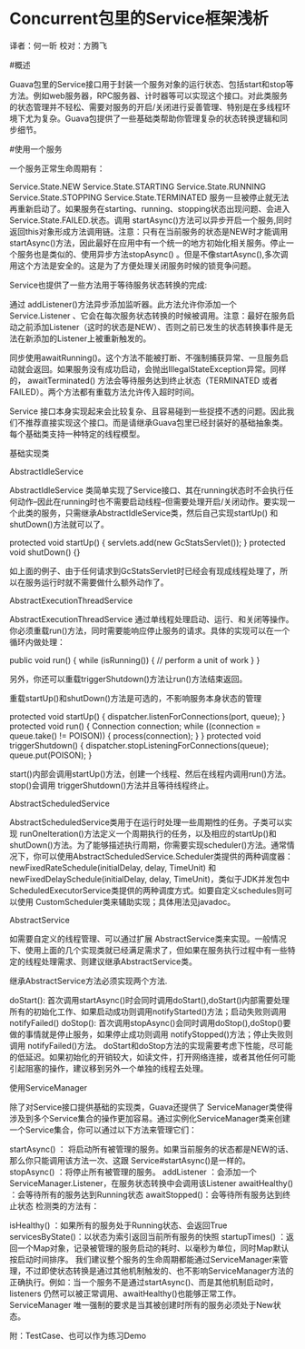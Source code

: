 Concurrent包里的Service框架浅析
====

译者：何一昕 校对：方腾飞

#概述

Guava包里的Service接口用于封装一个服务对象的运行状态、包括start和stop等方法。例如web服务器，RPC服务器、计时器等可以实现这个接口。对此类服务的状态管理并不轻松、需要对服务的开启/关闭进行妥善管理、特别是在多线程环境下尤为复杂。Guava包提供了一些基础类帮助你管理复杂的状态转换逻辑和同步细节。


#使用一个服务

一个服务正常生命周期有：

Service.State.NEW
Service.State.STARTING
Service.State.RUNNING
Service.State.STOPPING
Service.State.TERMINATED
服务一旦被停止就无法再重新启动了。如果服务在starting、running、stopping状态出现问题、会进入Service.State.FAILED.状态。调用 startAsync()方法可以异步开启一个服务,同时返回this对象形成方法调用链。注意：只有在当前服务的状态是NEW时才能调用startAsync()方法，因此最好在应用中有一个统一的地方初始化相关服务。停止一个服务也是类似的、使用异步方法stopAsync() 。但是不像startAsync(),多次调用这个方法是安全的。这是为了方便处理关闭服务时候的锁竞争问题。

Service也提供了一些方法用于等待服务状态转换的完成:

通过 addListener()方法异步添加监听器。此方法允许你添加一个 Service.Listener 、它会在每次服务状态转换的时候被调用。注意：最好在服务启动之前添加Listener（这时的状态是NEW）、否则之前已发生的状态转换事件是无法在新添加的Listener上被重新触发的。

同步使用awaitRunning()。这个方法不能被打断、不强制捕获异常、一旦服务启动就会返回。如果服务没有成功启动，会抛出IllegalStateException异常。同样的， awaitTerminated() 方法会等待服务达到终止状态（TERMINATED 或者 FAILED）。两个方法都有重载方法允许传入超时时间。

Service 接口本身实现起来会比较复杂、且容易碰到一些捉摸不透的问题。因此我们不推荐直接实现这个接口。而是请继承Guava包里已经封装好的基础抽象类。每个基础类支持一种特定的线程模型。

基础实现类

AbstractIdleService

 AbstractIdleService 类简单实现了Service接口、其在running状态时不会执行任何动作–因此在running时也不需要启动线程–但需要处理开启/关闭动作。要实现一个此类的服务，只需继承AbstractIdleService类，然后自己实现startUp() 和shutDown()方法就可以了。


protected void startUp() {
servlets.add(new GcStatsServlet());
}
protected void shutDown() {}

如上面的例子、由于任何请求到GcStatsServlet时已经会有现成线程处理了，所以在服务运行时就不需要做什么额外动作了。

AbstractExecutionThreadService

AbstractExecutionThreadService 通过单线程处理启动、运行、和关闭等操作。你必须重载run()方法，同时需要能响应停止服务的请求。具体的实现可以在一个循环内做处理：

 public void run() {
   while (isRunning()) {
     // perform a unit of work
   }
 }
 
另外，你还可以重载triggerShutdown()方法让run()方法结束返回。

重载startUp()和shutDown()方法是可选的，不影响服务本身状态的管理

 protected void startUp() {
dispatcher.listenForConnections(port, queue);
 }
 protected void run() {
   Connection connection;
   while ((connection = queue.take() != POISON)) {
     process(connection);
   }
 }
 protected void triggerShutdown() {
   dispatcher.stopListeningForConnections(queue);
   queue.put(POISON);
 }
 
start()内部会调用startUp()方法，创建一个线程、然后在线程内调用run()方法。stop()会调用 triggerShutdown()方法并且等待线程终止。

AbstractScheduledService

AbstractScheduledService类用于在运行时处理一些周期性的任务。子类可以实现 runOneIteration()方法定义一个周期执行的任务，以及相应的startUp()和shutDown()方法。为了能够描述执行周期，你需要实现scheduler()方法。通常情况下，你可以使用AbstractScheduledService.Scheduler类提供的两种调度器：newFixedRateSchedule(initialDelay, delay, TimeUnit)  和newFixedDelaySchedule(initialDelay, delay, TimeUnit)，类似于JDK并发包中ScheduledExecutorService类提供的两种调度方式。如要自定义schedules则可以使用 CustomScheduler类来辅助实现；具体用法见javadoc。

AbstractService

如需要自定义的线程管理、可以通过扩展 AbstractService类来实现。一般情况下、使用上面的几个实现类就已经满足需求了，但如果在服务执行过程中有一些特定的线程处理需求、则建议继承AbstractService类。

继承AbstractService方法必须实现两个方法.

doStart():  首次调用startAsync()时会同时调用doStart(),doStart()内部需要处理所有的初始化工作、如果启动成功则调用notifyStarted()方法；启动失败则调用notifyFailed()
doStop():  首次调用stopAsync()会同时调用doStop(),doStop()要做的事情就是停止服务，如果停止成功则调用 notifyStopped()方法；停止失败则调用 notifyFailed()方法。
doStart和doStop方法的实现需要考虑下性能，尽可能的低延迟。如果初始化的开销较大，如读文件，打开网络连接，或者其他任何可能引起阻塞的操作，建议移到另外一个单独的线程去处理。

使用ServiceManager

除了对Service接口提供基础的实现类，Guava还提供了 ServiceManager类使得涉及到多个Service集合的操作更加容易。通过实例化ServiceManager类来创建一个Service集合，你可以通过以下方法来管理它们：

startAsync()  ： 将启动所有被管理的服务。如果当前服务的状态都是NEW的话、那么你只能调用该方法一次、这跟 Service#startAsync()是一样的。
stopAsync() ：将停止所有被管理的服务。
addListener ：会添加一个ServiceManager.Listener，在服务状态转换中会调用该Listener
awaitHealthy() ：会等待所有的服务达到Running状态
awaitStopped()：会等待所有服务达到终止状态
检测类的方法有：

isHealthy()  ：如果所有的服务处于Running状态、会返回True
servicesByState()：以状态为索引返回当前所有服务的快照
startupTimes() ：返回一个Map对象，记录被管理的服务启动的耗时、以毫秒为单位，同时Map默认按启动时间排序。
我们建议整个服务的生命周期都能通过ServiceManager来管理，不过即使状态转换是通过其他机制触发的、也不影响ServiceManager方法的正确执行。例如：当一个服务不是通过startAsync()、而是其他机制启动时，listeners 仍然可以被正常调用、awaitHealthy()也能够正常工作。ServiceManager 唯一强制的要求是当其被创建时所有的服务必须处于New状态。

附：TestCase、也可以作为练习Demo
